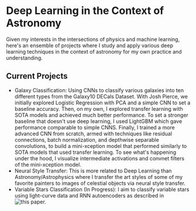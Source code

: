 # Deep Learning in the Context of Astronomy
Given my interests in the intersections of physics and machine learning, here's an ensemble of projects where I study and apply various deep learning techniques in the context of astronomy for my own practice and understanding.

## Current Projects
- Galaxy Classification: Using CNNs to classify various galaxies into ten different types from the Galaxy10 DECals Dataset. With Josh Pierce, we initially explored Logistic Regression with PCA and a simple CNN to set a baseline accuracy. Then, on my own, I explored transfer learning with SOTA models and achieved much better performance. To set a stronger baseline that doesn't use deep learning, I used LightGBM which gave performance comparable to simple CNNS. Finally, I trained a more advanced CNN from scratch, armed with techniques like residual connections, batch normalization, and depthwise separable convolutions, to build a mini-xception model that performed similarly to SOTA models that used transfer learning. To see what's happening under the hood, I visualize intermediate activations and convnet filters of the mini-xception model.
- Neural Style Transfer: This is more related to Deep Learning than  Astronomy/Astrophysics where I transfer the art styles of some of my favorite painters to images of celestial objects via neural style transfer.
- Variable Stars Classification (In Progress): I aim to classify variable stars using light-curve data and RNN autoencoders as described in ![this paper.](https://www.nature.com/articles/s41550-017-0321-z)
